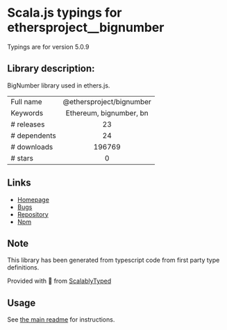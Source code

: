 
# Scala.js typings for ethersproject__bignumber

Typings are for version 5.0.9

## Library description:
BigNumber library used in ethers.js.

|                    |                 |
| ------------------ | :-------------: |
| Full name          | @ethersproject/bignumber |
| Keywords           | Ethereum, bignumber, bn |
| # releases         | 23 |
| # dependents       | 24 |
| # downloads        | 196769 |
| # stars            | 0 |

## Links
- [Homepage](https://github.com/ethers-io/ethers.js#readme)
- [Bugs](https://github.com/ethers-io/ethers.js/issues)
- [Repository](https://github.com/ethers-io/ethers.js)
- [Npm](https://www.npmjs.com/package/%40ethersproject%2Fbignumber)
    


## Note
This library has been generated from typescript code from first party type definitions.

Provided with :purple_heart: from [ScalablyTyped](https://github.com/oyvindberg/ScalablyTyped)

## Usage
See [the main readme](../../readme.md) for instructions.


